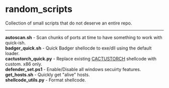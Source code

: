 # random_scripts
Collection of small scripts that do not deserve an entire repo.

___

**autoscan.sh** - Scan chunks of ports at time to have something to work with quick-ish.  
**badger_quick.sh** - Quick Badger shellocde to exe/dll using the default loader.  
**cactustorch_quick.py** - Replace existing [CACTUSTORCH](https://github.com/mdsecactivebreach/CACTUSTORCH/blob/master/CACTUSTORCH.js) shellcode with custom. x86 only.  
**defender_set.ps1** - Enable/Disable all windows secuirty features.  
**get_hosts.sh** - Quickly get "alive" hosts.  
**shellcode_utils.py** - Format shellcode.  
